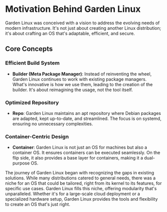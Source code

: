 # Motivation Behind Garden Linux

Garden Linux was conceived with a vision to address the evolving needs of modern infrastructure. It's not just about creating another Linux distribution; it's about crafting an OS that's adaptable, efficient, and secure. 

## Core Concepts

### **Efficient Build System**
- **Builder (Meta Package Manager)**: Instead of reinventing the wheel, Garden Linux continues to work with existing package managers. What's innovative is how we use them, leading to the creation of the builder. It's about reimagining the usage, not the tool itself.
  
### **Optimized Repository**
- **Repo**: Garden Linux maintains an apt repository where Debian packages are adapted, kept up-to-date, and streamlined. The focus is on systemd, ensuring no unnecessary complexities.

### **Container-Centric Design**
- **Container**: Garden Linux is not just an OS for machines but also a container OS. It ensures containers can be executed seamlessly. On the flip side, it also provides a base layer for containers, making it a dual-purpose OS.

The journey of Garden Linux began with recognizing the gaps in existing solutions. While many distributions catered to general needs, there was a niche for an OS that could be tailored, right from its kernel to its features, for specific use cases. Garden Linux fills this niche, offering modularity that's unparalleled. Whether it's for a large-scale cloud deployment or a specialized hardware setup, Garden Linux provides the tools and flexibility to create an OS that's just right.

